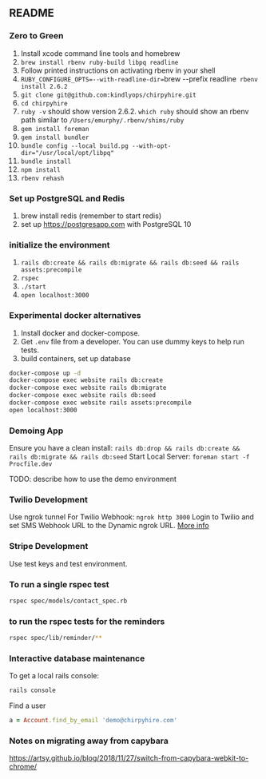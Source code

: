 ## README

### Zero to Green

1. Install xcode command line tools and homebrew
1. `brew install rbenv ruby-build libpq readline`
1. Follow printed instructions on activating rbenv in your shell
1. `RUBY_CONFIGURE_OPTS=--with-readline-dir=`brew --prefix readline` rbenv install 2.6.2`
1. `git clone git@github.com:kindlyops/chirpyhire.git`
1. `cd chirpyhire`
1. `ruby -v` should show version 2.6.2. `which ruby` should show an rbenv path similar to `/Users/emurphy/.rbenv/shims/ruby`
1. `gem install foreman`
1. `gem install bundler`
1. `bundle config --local build.pg --with-opt-dir="/usr/local/opt/libpq"`
1. `bundle install`
1. `npm install`
1. `rbenv rehash`

### Set up PostgreSQL and Redis

1. brew install redis (remember to start redis)
2. set up https://postgresapp.com with PostgreSQL 10

### initialize the environment

1. `rails db:create && rails db:migrate && rails db:seed && rails assets:precompile`
1. `rspec`
1. `./start`
1. `open localhost:3000`


### Experimental docker alternatives

1. Install docker and docker-compose.
2. Get `.env` file from a developer. You can use dummy keys to help run tests.
3. build containers, set up database
```bash
docker-compose up -d
docker-compose exec website rails db:create
docker-compose exec website rails db:migrate
docker-compose exec website rails db:seed
docker-compose exec website rails assets:precompile
open localhost:3000
```
### Demoing App

Ensure you have a clean install:
`rails db:drop && rails db:create && rails db:migrate && rails db:seed`
Start Local Server:
`foreman start -f Procfile.dev`

TODO: describe how to use the demo environment

### Twilio Development

Use ngrok tunnel For Twilio Webhook:
`ngrok http 3000`
Login to Twilio and set SMS Webhook URL to the Dynamic ngrok URL. [More info](https://www.twilio.com/blog/2013/10/test-your-webhooks-locally-with-ngrok.html)

### Stripe Development

Use test keys and test environment.

### To run a single rspec test

```bash
rspec spec/models/contact_spec.rb
```

### to run the rspec tests for the reminders

```bash
rspec spec/lib/reminder/**
```

### Interactive database maintenance

To get a local rails console:

```bash
rails console
```

Find a user

```ruby
a = Account.find_by_email 'demo@chirpyhire.com'
```

### Notes on migrating away from capybara

https://artsy.github.io/blog/2018/11/27/switch-from-capybara-webkit-to-chrome/
